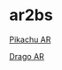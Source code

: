 # ar2bs

[Pikachu AR](https://liceoggalilei.github.io/ar2bs/GTLF_MODEL_PIKACHU_AR.html)

[Drago AR](https://liceoggalilei.github.io/ar2bs/drago.html)
